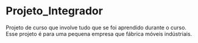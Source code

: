 # Projeto_Integrador
Projeto de curso que involve tudo que se foi aprendido durante o curso.
Esse projeto é para uma pequena empresa que fábrica móveis indústriais. 
